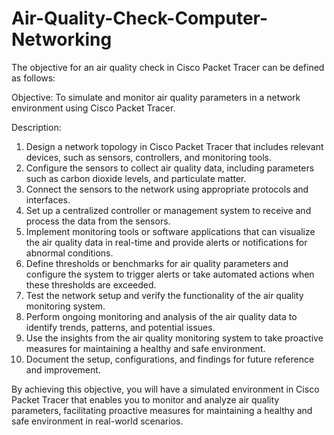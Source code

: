 # Air-Quality-Check-Computer-Networking
The objective for an air quality check in Cisco Packet Tracer can be defined as follows:

Objective: To simulate and monitor air quality parameters in a network environment using Cisco Packet Tracer.

Description:
1. Design a network topology in Cisco Packet Tracer that includes relevant devices, such as sensors, controllers, and monitoring tools.
2. Configure the sensors to collect air quality data, including parameters such as  carbon dioxide levels, and particulate matter.
3. Connect the sensors to the network using appropriate protocols and interfaces.
4. Set up a centralized controller or management system to receive and process the data from the sensors.
5. Implement monitoring tools or software applications that can visualize the air quality data in real-time and provide alerts or notifications for abnormal conditions.
6. Define thresholds or benchmarks for air quality parameters and configure the system to trigger alerts or take automated actions when these thresholds are exceeded.
7. Test the network setup and verify the functionality of the air quality monitoring system.
8. Perform ongoing monitoring and analysis of the air quality data to identify trends, patterns, and potential issues.
9. Use the insights from the air quality monitoring system to take proactive measures for maintaining a healthy and safe environment.
10. Document the setup, configurations, and findings for future reference and improvement.

By achieving this objective, you will have a simulated environment in Cisco Packet Tracer that enables you to monitor and analyze air quality parameters, facilitating proactive measures for maintaining a healthy and safe environment in real-world scenarios.
